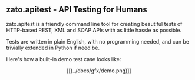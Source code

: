 zato.apitest - API Testing for Humans
-------------------------------------

zato.apitest is a friendly command line tool for creating beautiful tests of HTTP-based REST, XML and SOAP APIs with as little
hassle as possible.

Tests are written in plain English, with no programming needed, and can be trivially extended in Python if need be.

Here's how a built-in demo test case looks like:

<center>
[[(../docs/gfx/demo.png)]]
</center>
